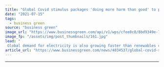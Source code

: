 ```yaml
---
title: "Global Covid stimulus packages 'doing more harm than good' to planet, researchers warn"
date: "2021-07-15"
tags: 
  - business green
source: "business green"
image_url: "https://www.businessgreen.com/api/v1/wps/cfee8c8/8bd9349e-7189-4bd1-abb2-eee31f3fdea5/3/iw-climate-change-004-185x114.jpg"
image_fp: "/assets/img/post_thumbnails/161.jpg"
lead: "
 Global demand for electricity is also growing faster than renewables capacity post-pandemic, opening the door to more fossil fuel energy in many parts of the world ..."
article_url: "https://www.businessgreen.com/news/4034537/global-covid-stimulus-packages-doing-harm-planet-researchers-warn"
---
```


---
